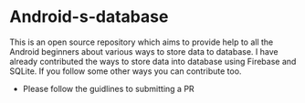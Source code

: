 # Android-s-database

This is an open source repository which aims to provide help to all the Android beginners about various ways to store data to database.
I have already contributed the ways to store data into database using Firebase and SQLite. If you follow some other ways you can contribute too.

- Please follow the guidlines to submitting a PR
